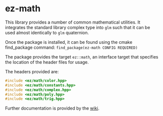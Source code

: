 # ez-math

This library provides a number of common mathematical utilities. It integrates the standard library complex type into `glm` such that it can be used almost identically to `glm` quaternion.

Once the package is installed, it can be found using the cmake find_package command:
`find_package(ez-math CONFIG REQUIRED)`

The package provides the target `ez::math`, an interface target that specifies the location of the header files for usage.

The headers provided are:
```cpp
#include <ez/math/color.hpp>
#include <ez/math/constants.hpp>
#include <ez/math/complex.hpp>
#include <ez/math/poly.hpp>
#include <ez/math/trig.hpp>
```

Further documentation is provided by the [wiki](https://github.com/errata-c/ez-math/wiki).